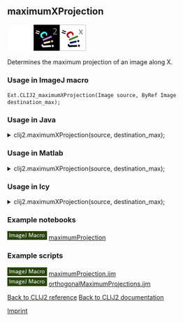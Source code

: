 ## maximumXProjection
<img src="images/mini_empty_logo.png"/><img src="images/mini_clij2_logo.png"/><img src="images/mini_clijx_logo.png"/>

Determines the maximum projection of an image along X.

### Usage in ImageJ macro
```
Ext.CLIJ2_maximumXProjection(Image source, ByRef Image destination_max);
```




### Usage in Java


<details>

<summary>
clij2.maximumXProjection(source, destination_max);
</summary>
<pre class="highlight">// init CLIJ and GPU
import net.haesleinhuepf.clij2.CLIJ2;
import net.haesleinhuepf.clij.clearcl.ClearCLBuffer;
CLIJ2 clij2 = CLIJ2.getInstance();

// get input parameters
ClearCLBuffer source = clij2.push(sourceImagePlus);
destination_max = clij2.create(source);
</pre>

<pre class="highlight">
// Execute operation on GPU
clij2.maximumXProjection(source, destination_max);
</pre>

<pre class="highlight">
//show result
destination_maxImagePlus = clij2.pull(destination_max);
destination_maxImagePlus.show();

// cleanup memory on GPU
clij2.release(source);
clij2.release(destination_max);
</pre>

</details>





### Usage in Matlab


<details>

<summary>
clij2.maximumXProjection(source, destination_max);
</summary>
<pre class="highlight">% init CLIJ and GPU
clij2 = init_clatlab();

% get input parameters
source = clij2.pushMat(source_matrix);
destination_max = clij2.create(source);
</pre>

<pre class="highlight">
% Execute operation on GPU
clij2.maximumXProjection(source, destination_max);
</pre>

<pre class="highlight">
% show result
destination_max = clij2.pullMat(destination_max)

% cleanup memory on GPU
clij2.release(source);
clij2.release(destination_max);
</pre>

</details>





### Usage in Icy


<details>

<summary>
clij2.maximumXProjection(source, destination_max);
</summary>
<pre class="highlight">// init CLIJ and GPU
importClass(net.haesleinhuepf.clicy.CLICY);
importClass(Packages.icy.main.Icy);

clij2 = CLICY.getInstance();

// get input parameters
source_sequence = getSequence();source = clij2.pushSequence(source_sequence);
destination_max = clij2.create(source);
</pre>

<pre class="highlight">
// Execute operation on GPU
clij2.maximumXProjection(source, destination_max);
</pre>

<pre class="highlight">
// show result
destination_max_sequence = clij2.pullSequence(destination_max)
Icy.addSequence(destination_max_sequence
// cleanup memory on GPU
clij2.release(source);
clij2.release(destination_max);
</pre>

</details>





### Example notebooks
<a href="https://clij.github.io/clij2-docs/md/maximumProjection"><img src="images/language_macro.png" height="20"/></a> [maximumProjection](https://clij.github.io/clij2-docs/md/maximumProjection)  




### Example scripts
<a href="https://github.com/clij/clij2-docs/blob/master/src/main/macro/maximumProjection.ijm"><img src="images/language_macro.png" height="20"/></a> [maximumProjection.ijm](https://github.com/clij/clij2-docs/blob/master/src/main/macro/maximumProjection.ijm)  
<a href="https://github.com/clij/clij2-docs/blob/master/src/main/macro/orthogonalMaximumProjections.ijm"><img src="images/language_macro.png" height="20"/></a> [orthogonalMaximumProjections.ijm](https://github.com/clij/clij2-docs/blob/master/src/main/macro/orthogonalMaximumProjections.ijm)  


[Back to CLIJ2 reference](https://clij.github.io/clij2-docs/reference)
[Back to CLIJ2 documentation](https://clij.github.io/clij2-docs)

[Imprint](https://clij.github.io/imprint)
